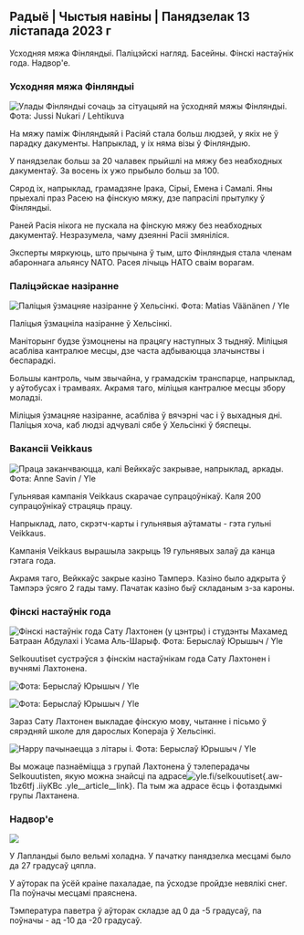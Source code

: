 ## Радыё \| Чыстыя навіны \| Панядзелак 13 лістапада 2023 г

Усходняя мяжа Фінляндыі. Паліцэйскі нагляд. Басейны. Фінскі настаўнік года. Надвор'е.

### Усходняя мяжа Фінляндыі

![Улады Фінляндыі сочаць за сітуацыяй на ўсходняй мяжы Фінляндыі. Фота: Jussi Nukari / Lehtikuva](https://images.cdn.yle.fi/image/upload/c_crop,h_2880,w_5120,x_0,y_171/ar_1.7777777777777777,c_fill,g_faces,h_675,w_1200/dpr_1.0/q_auto:eco/f_auto/fl_lossy/v1699859472/39-11996406551cb5a3d93a)

На мяжу паміж Фінляндыяй і Расіяй стала больш людзей, у якіх не ў парадку дакументы. Напрыклад, у іх няма візы ў Фінляндыю.

У панядзелак больш за 20 чалавек прыйшлі на мяжу без неабходных дакументаў. За восень іх ужо прыбыло больш за 100.

Сярод іх, напрыклад, грамадзяне Ірака, Сірыі, Емена і Самалі. Яны прыехалі праз Расею на фінскую мяжу, дзе папрасілі прытулку ў Фінляндыі.

Раней Расія нікога не пускала на фінскую мяжу без неабходных дакументаў. Незразумела, чаму дзеянні Расіі змяніліся.

Эксперты мяркуюць, што прычына ў тым, што Фінляндыя стала членам абароннага альянсу NATO. Расея лічыць НАТО сваім ворагам.

### Паліцэйскае назіранне

![Паліцыя ўзмацняе назіранне ў Хельсінкі. Фота: Matias Väänänen / Yle](https://images.cdn.yle.fi/image/upload/c_crop,h_2889,w_5148,x_0,y_107/ar_1.7777777777777777,c_fill,g_faces,h_675,w_1200/dpr_1.0/q_auto:eco/f_auto/fl_lossy/v1697807957/39-11771286512a4e83c1e1)

Паліцыя ўзмацніла назіранне ў Хельсінкі.

Маніторынг будзе ўзмоцнены на працягу наступных 3 тыдняў. Міліцыя асабліва кантралюе месцы, дзе часта адбываюцца злачынствы і беспарадкі.

Большы кантроль, чым звычайна, у грамадскім транспарце, напрыклад, у аўтобусах і трамваях. Акрамя таго, міліцыя кантралюе месцы збору моладзі.

Міліцыя ўзмацняе назіранне, асабліва ў вячэрні час і ў выхадныя дні. Паліцыя хоча, каб людзі адчувалі сябе ў Хельсінкі ў бяспецы.

### Вакансіі Veikkaus

![Праца заканчваюцца, калі Вейккаўс закрывае, напрыклад, аркады. Фота: Anne Savin / Yle](https://images.cdn.yle.fi/image/upload/c_crop,h_1928,w_3427,x_567,y_428/ar_1.7777777777777777,c_fill,g_faces,h_675,w_1200/dpr_1.0/q_auto:eco/f_auto/fl_lossy/v1633956464/39-86542961643200866ed)

Гульнявая кампанія Veikkaus скарачае супрацоўнікаў. Каля 200 супрацоўнікаў страцяць працу.

Напрыклад, лато, скрэтч-карты і гульнявыя аўтаматы - гэта гульні Veikkaus.

Кампанія Veikkaus вырашыла закрыць 19 гульнявых залаў да канца гэтага года.

Акрамя таго, Вейккаўс закрые казіно Тамперэ. Казіно было адкрыта ў Тампэрэ ўсяго 2 гады таму. Пачатак казіно быў складаным з-за кароны.

### Фінскі настаўнік года

![Фінскі настаўнік года Сату Лахтонен (у цэнтры) і студэнты Махамед Батраан Абдулахі і Усама Аль-Шарыф. Фота: Берыслаў Юрышыч / Yle](https://images.cdn.yle.fi/image/upload/c_crop,h_2982,w_5300,x_0,y_0/ar_1.7777777777777777,c_fill,g_faces,h_675,w_1200/dpr_1.0/q_auto:eco/f_auto/fl_lossy/v1699438785/39-1197531654b5ee49bf1f)

Selkouutiset сустрэўся з фінскім настаўнікам года Сату Лахтонен і вучнямі Лахтонена.

![ Фота: Берыслаў Юрышыч / Yle](https://images.cdn.yle.fi/image/upload/c_crop,h_3153,w_5603,x_0,y_0/ar_1.7777777777777777,c_fill,g_faces,h_675,w_1200/dpr_1.0/q_auto:eco/f_auto/fl_lossy/v1699438827/39-1197537654b5ee95baf1)

![ Фота: Берыслаў Юрышыч / Yle](https://images.cdn.yle.fi/image/upload/c_crop,h_3362,w_5987,x_0,y_0/ar_1.7777777777777777,c_fill,g_faces,h_675,w_1200/dpr_1.0/q_auto:eco/f_auto/fl_lossy/v1699438816/39-1197536654b5ee899b41)

Зараз Сату Лахтонен выкладае фінскую мову, чытанне і пісьмо ў сярэдняй школе для дарослых Konepaja ў Хельсінкі.

![Happy пачынаецца з літары i. Фота: Берыслаў Юрышыч / Yle](https://images.cdn.yle.fi/image/upload/c_crop,h_3362,w_5987,x_0,y_0/ar_1.7777777777777777,c_fill,g_faces,h_675,w_1200/dpr_1.0/q_auto:eco/f_auto/fl_lossy/v1699438816/39-1197535654b5ee7e3b58)

Вы можаце пазнаёміцца з групай Лахтонена ў тэлеперадачы Selkouutisten, якую можна знайсці па адрасе![yle.fi/selkouutiset](https://yle.fi/selkouutiset){.aw-1bz6tfj .iiyKBc .yle__article__link}. Па тым жа адрасе ёсць і фотаздымкі групы Лахтанена.

### Надвор'е

![](https://images.cdn.yle.fi/image/upload/c_crop,h_1080,w_1919,x_0,y_0/ar_1.7777777777777777,c_fill,g_faces,h_675,w_1200/dpr_1.0/q_auto:eco/f_auto/fl_lossy/v1699893163/39-119999365524f872df8f)

У Лапландыі было вельмі холадна. У пачатку панядзелка месцамі было да 27 градусаў цяпла.

У аўторак па ўсёй краіне пахаладае, па ўсходзе пройдзе невялікі снег. Па поўначы месцамі праяснена.

Тэмпература паветра ў аўторак складзе ад 0 да -5 градусаў, па поўначы - ад -10 да -20 градусаў.